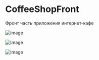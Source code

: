 # CoffeeShopFront

Фронт часть приложения интернет-кафе

![image](https://user-images.githubusercontent.com/107244668/177883414-6f50c387-f2fd-402b-bb16-491897bdcf92.png)

![image](https://user-images.githubusercontent.com/107244668/177883459-b26e4c51-6690-4ad5-956d-724794d005c3.png)

![image](https://user-images.githubusercontent.com/107244668/177883496-ccfa7023-e811-49ed-9cd9-90da4f4de384.png)
